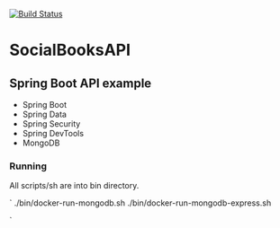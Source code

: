 [![Build Status](https://travis-ci.org/JuniorMiqueletti/social-books-api.svg?branch=master)](https://travis-ci.org/JuniorMiqueletti/social-books-api.svg?branch=master)
# SocialBooksAPI

## Spring Boot API example

* Spring Boot
* Spring Data
* Spring Security
* Spring DevTools
* MongoDB

### Running

All scripts/sh are into bin directory.

`
./bin/docker-run-mongodb.sh
./bin/docker-run-mongodb-express.sh

`